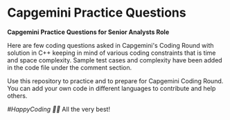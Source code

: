 # Capgemini Practice Questions
**Capgemini Practice Questions for Senior Analysts Role**

Here are few coding questions asked in Capgemini's Coding Round with solution in C++ keeping in mind of various coding constraints that is time and space complexity.
Sample test cases and complexity have been added in the code file under the comment section.

Use this repository to practice and to prepare for Capgemini Coding Round. 
You can add your own code in different languages to contribute and help others.

*#HappyCoding ✌🏻*
All the very best!
